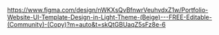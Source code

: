 https://www.figma.com/design/nWKXsQvBfnwrVeuhvdxZ1w/Portfolio-Website-UI-Template-Design-in-Light-Theme-(Beige)---FREE-Editable-(Community)-(Copy)?m=auto&t=skQtGBUaqZ5sFz8e-6
